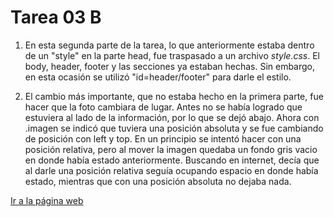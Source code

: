 # Tarea 03 B

1. En esta segunda parte de la tarea, lo que anteriormente estaba dentro de un "style" en la parte head, fue traspasado a un archivo *style.css*. El body, header, footer y las secciones ya estaban hechas. Sin embargo, en esta ocasión se utilizó "id=header/footer" para darle el estilo. 

2. El cambio más importante, que no estaba hecho en la primera parte, fue hacer que la foto cambiara de lugar. Antes no se había logrado que estuviera al lado de la información, por lo que se dejó abajo. Ahora con .imagen se indicó que tuviera una posición absoluta y se fue cambiando de posición con left y top. 
En un principio se intentó hacer con una posición relativa, pero al mover la imagen quedaba un fondo gris vacio en donde había estado anteriormente. Buscando en internet, decía que al darle una posición relativa seguía ocupando espacio en donde había estado, mientras que con una posición absoluta no dejaba nada.

[Ir a la página web](https://frcoconcha.github.io/tareas/)